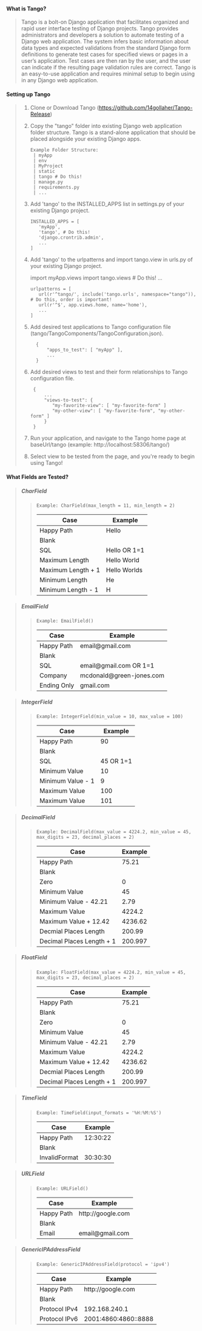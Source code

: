 #### What is Tango?
>Tango is a bolt-on Django application that facilitates organized and rapid user interface testing of Django projects. Tango provides administrators and developers a solution to automate testing of a Django web application. The system infers basic information about data types and expected validations from the standard Django form definitions to generate test cases for specified views or pages in a user’s application. Test cases are then ran by the user, and the user can indicate if the resulting page validation rules are correct. Tango is an easy-to-use application and requires minimal setup to begin using in any Django web application.
  
  
#### Setting up Tango
> 1. Clone or Download Tango (https://github.com/14gollaher/Tango-Release)
> 1. Copy the "tango" folder into existing Django web application folder structure. Tango is a stand-alone application that should be placed alongside your existing Django apps. 
>
>        Example Folder Structure:
>         | myApp
>         | env
>         | MyProject
>         | static
>         | tango # Do this!
>         | manage.py
>         | requirements.py
>         | ...
> 1. Add 'tango' to the INSTALLED_APPS list in settings.py of your existing Django project.
>       ``` none
>       INSTALLED_APPS = [
>          'myApp',
>          'tango', # Do this!
>          'django.crontrib.admin',
>          ...
>       ]
>       ```
>
>       
> 1. Add 'tango' to the urlpatterns and import tango.view in urls.py of your existing Django project.
>       
>       import myApp.views
>       import tango.views # Do this!
>       ...
>       ``` none
>       urlpatterns = [
>          url(r'^tango/', include('tango.urls', namespace="tango")), # Do this, order is important!
>          url(r'^$', app.views.home, name='home'),
>          ...
>       ]
>       ```
>
> 1. Add desired test applications to Tango configuration file (tango/TangoComponents/TangoConfiguration.json).
>
>     ``` none
>       {
>           "apps_to_test": [ "myApp" ], 
>           ...
>       }
>    ```
>       
> 1. Add desired views to test and their form relationships to Tango configuration file.
> 
>      ``` none
>       {
>           ...
>           "views-to-test": { 
>              "my-favorite-view": [ "my-favorite-form" ]
>              "my-other-view": [ "my-favorite-form", "my-other-form" ]
>           }
>       }
>       ```
> 1. Run your application, and navigate to the Tango home page at baseUrl/tango (example: http:<span></span>//localhost:58306/tango/)
>
> 1. Select view to be tested from the page, and you're ready to begin using Tango!


#### What Fields are Tested?

> ##### CharField 
>> ``` none
>> Example: CharField(max_length = 11, min_length = 2)
>> ```
>> | Case | Example |
>> | --- | --- |
>> | Happy Path | Hello |
>> | Blank | |
>> | SQL | Hello OR 1=1 |
>> | Maximum Length | Hello World |
>> | Maximum Length + 1 | Hello Worlds |
>> | Minimum Length | He |
>> | Minimum Length - 1 | H |

> ##### EmailField 
>> ``` none
>> Example: EmailField()
>> ```
>> | Case | Example |
>> | --- | --- |
>> | Happy Path | email<span></span>@gmail.com |
>> | Blank | |
>> | SQL | email<span></span>@gmail.com OR 1=1 |
>> | Company | mcdonald<span></span>@green-jones.com |
>> | Ending Only | gmail.com |

> ##### IntegerField
>> ``` none
>> Example: IntegerField(min_value = 10, max_value = 100)
>> ```
>> | Case | Example |
>> | --- | --- |
>> | Happy Path | 90 |
>> | Blank | |
>> | SQL | 45 OR 1=1 |
>> | Minimum Value | 10 |
>> | Minimum Value - 1 | 9 |
>> | Maximum Value | 100 |
>> | Maximum Value | 101 |

> ##### DecimalField
>> ``` none
>> Example: DecimalField(max_value = 4224.2, min_value = 45, max_digits = 23, decimal_places = 2)
>> ```
>> | Case | Example |
>> | --- | --- |
>> | Happy Path | 75.21 |
>> | Blank | |
>> | Zero | 0 |
>> | Minimum Value | 45 | 
>> | Minimum Value - 42.21 | 2.79 |
>> | Maximum Value | 4224.2 |
>> | Maximum Value + 12.42 | 4236.62 |
>> | Decmial Places Length | 200.99 |
>> | Decimal Places Length + 1 | 200.997 |

> ##### FloatField
>> ``` none
>> Example: FloatField(max_value = 4224.2, min_value = 45, max_digits = 23, decimal_places = 2)
>> ```
>> | Case | Example |
>> | --- | --- |
>> | Happy Path | 75.21 |
>> | Blank | |
>> | Zero | 0 |
>> | Minimum Value | 45 | 
>> | Minimum Value - 42.21 | 2.79 |
>> | Maximum Value | 4224.2 |
>> | Maximum Value + 12.42 | 4236.62 |
>> | Decmial Places Length | 200.99 |
>> | Decimal Places Length + 1 | 200.997 |

> ##### TimeField
>> ``` none
>> Example: TimeField(input_formats = '%H:%M:%S')
>> ```
>> | Case | Example |
>> | --- | --- |
>> | Happy Path | 12:30:22 |
>> | Blank | |
>> | InvalidFormat | 30:30:30 |

> ##### URLField
>> ``` none
>> Example: URLField()
>> ```
>> | Case | Example |
>> | --- | --- |
>> | Happy Path | http://<i></i>google.com |
>> | Blank | |
>> | Email | email<span></span>@gmail.com |

> ##### GenericIPAddressField
>> ``` none
>> Example: GenericIPAddressField(protocol = 'ipv4')
>> ```
>> | Case | Example |
>> | --- | --- |
>> | Happy Path | http://<i></i>google.com |
>> | Blank | |
>> | Protocol IPv4 | 192.168.240.1 |
>> | Protocol IPv6 | 2001:4860:4860::8888 |

